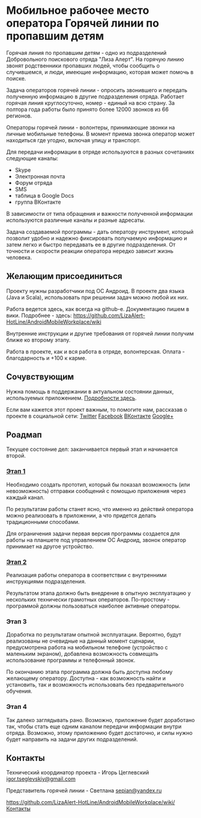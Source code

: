 # Мобильное рабочее место оператора Горячей линии по пропавшим детям

Горячая линия по пропавшим детям - одно из подразделений Добровольного поискового отряда "Лиза Алерт". На горячую линию звонят родственники пропавших людей, чтобы сообщить о случившемся, и люди, имеющие информацию, которая может помочь в поиске. 

Задача операторов горячей линии - опросить звонившего и передать полученную информацию в другие подразделения отряда. Работает горячая линия круглосуточно, номер - единый на всю страну. За полтора года работы было принято более 12000 звонков из 66 регионов. 

Операторы горячей линии - волонтеры, принимающие звонки на личные мобильные телефоны. В момент приема звонка оператор может находиться где угодно, включая улицу и транспорт. 

Для передачи информации в отряде используются в разных сочетаниях следующие каналы:
- Skype
- Электронная почта
- Форум отряда
- SMS
- таблица в Google Docs
- группа ВКонтакте

В зависимости от типа обращения и важности полученной информации используются различные каналы и разные адресаты. 

Задача создаваемой программы - дать оператору инструмент, который позволит удобно и надежно фиксировать получаемую информацию и затем легко и быстро передавать ее в другие подразделения. От точности и скорости реакции оператора нередко зависит жизнь человека.

## Желающим присоединиться

Проекту нужны разработчики под ОС Андроид. В проекте два языка (Java и Scala), использовать при решении задач можно любой их них. 

Работа ведется здесь, как всегда на github-е. Документацию пишем в вики. Подробнее - здесь: https://github.com/LizaAlert-HotLine/AndroidMobileWorkplace/wiki

Внутренние инструкции и другие требования от горячей линии получим ближе ко второму этапу. 

Работа в проекте, как и вся работа в отряде, волонтерская. Оплата - благодарность и +100 к карме. 

## Сочувствующим

Нужна помощь в поддержании в актуальном состоянии данных, используемых приложением. [Подробности здесь](http://lizaalert.org/forum/viewtopic.php?f=95&t=9175&sid=a83e384e2dfef0dc860e30221c2b08d7).

Если вам кажется этот проект важным, то помогите нам, рассказав о проекте в социальной сети: [Twitter](http://twitter.com/intent/tweet?text=%D0%9F%D1%80%D0%BE%D0%B3%D1%80%D0%B0%D0%BC%D0%BC%D0%B8%D1%81%D1%82%D1%8B%20%D0%BF%D0%BE%D0%B4%20%D0%90%D0%BD%D0%B4%D1%80%D0%BE%D0%B8%D0%B4%20%D0%BF%D0%BE%D0%BC%D0%BE%D0%B3%D0%B0%D1%8E%D1%82%20%D0%94%D0%BE%D0%B1%D1%80%D0%BE%D0%B2%D0%BE%D0%BB%D1%8C%D0%BD%D0%BE%D0%BC%D1%83%20%D0%BE%D1%82%D1%80%D1%8F%D0%B4%D1%83%20%D0%BF%D0%BE%20%D0%BF%D0%BE%D0%B8%D1%81%D0%BA%D1%83%20%D0%BF%D1%80%D0%BE%D0%BF%D0%B0%D0%B2%D1%88%D0%B8%D1%85%20%D0%B4%D0%B5%D1%82%D0%B5%D0%B9%20%22%D0%9B%D0%B8%D0%B7%D0%B0%20%D0%90%D0%BB%D0%B5%D1%80%D1%82%22%20http%3A%2F%2Fbit.ly%2F1oj3ZSa%20%D0%9F%D1%80%D0%B8%D1%81%D0%BE%D0%B5%D0%B4%D0%B8%D0%BD%D1%8F%D0%B9%D1%82%D0%B5%D1%81%D1%8C!) [Facebook](https://www.facebook.com/sharer/sharer.php?u=https://github.com/LizaAlert-HotLine/AndroidMobileWorkplace) [ВКонтакте](http://vkontakte.ru/share.php?url=https://github.com/LizaAlert-HotLine/AndroidMobileWorkplace) [Google+](https://plus.google.com/share?url=https://github.com/LizaAlert-HotLine/AndroidMobileWorkplace)

## Роадмап

Текущее состояние дел: заканчивается первый этап и начинается второй. 

### [Этап 1](https://github.com/LizaAlert-HotLine/AndroidMobileWorkplace/milestones/8800%20-%20%D0%AD%D1%82%D0%B0%D0%BF%201%20-%20%20%D1%82%D0%B5%D1%85%D0%BD%D0%BE%D0%BB%D0%BE%D0%B3%D0%B8%D1%87%D0%B5%D1%81%D0%BA%D0%B8%D0%B9%20%D0%BF%D1%80%D0%BE%D1%82%D0%BE%D1%82%D0%B8%D0%BF)

Необходимо создать прототип, который бы показал возможность (или невозможность) отправки сообщений с помощью приложения через каждый канал. 

По результатам работы станет ясно, что именно из действий оператора можно реализовать в приложении, а что придется делать традиционными способами. 

Для ограничения задачи первая версия программы создается для работы на планшете под управлением ОС Андроид, звонок оператор принимает на другое устройство. 

### [Этап 2](https://github.com/LizaAlert-HotLine/AndroidMobileWorkplace/milestones/8800%20-%20%D0%AD%D1%82%D0%B0%D0%BF%202%20-%20%D0%B0%D0%BB%D1%8C%D1%84%D0%B0)

Реализация работы оператора в соответствии с внутренними инструкциями подразделения. 

Результатом этапа должно быть внедрение в опытную эксплуатацию у нескольких технически грамотных операторов. По-простому - программой должны пользоваться наиболее активные операторы. 

### Этап 3

Доработка по результатам опытной эксплуатации. Вероятно, будут реализованы не очевидные на данный момент сценарии, предусмотрена работа на мобильном телефоне (устройство с маленьким экраном), добавлена возможность совмещать использование программы и телефонный звонок. 

По окончанию этапа программа должна быть доступна любому желающему оператору. Доступна - как возможность найти и установить, так и возможность использовать без предварительного обучения. 

### Этап 4

Так далеко заглядывать рано. Возможно, приложение будет доработано так, чтобы стать еще одним каналом передачи информации внутри отряда. Возможно, этому приложению будет достаточно, и силы нужно будет направить на задачи других подразделений. 

## Контакты

Технический координатор проекта - Игорь Цеглевский igor.tseglevskiy@gmail.com

Представитель горячей линии - Светлана sepian@yandex.ru

https://github.com/LizaAlert-HotLine/AndroidMobileWorkplace/wiki/Контакты



